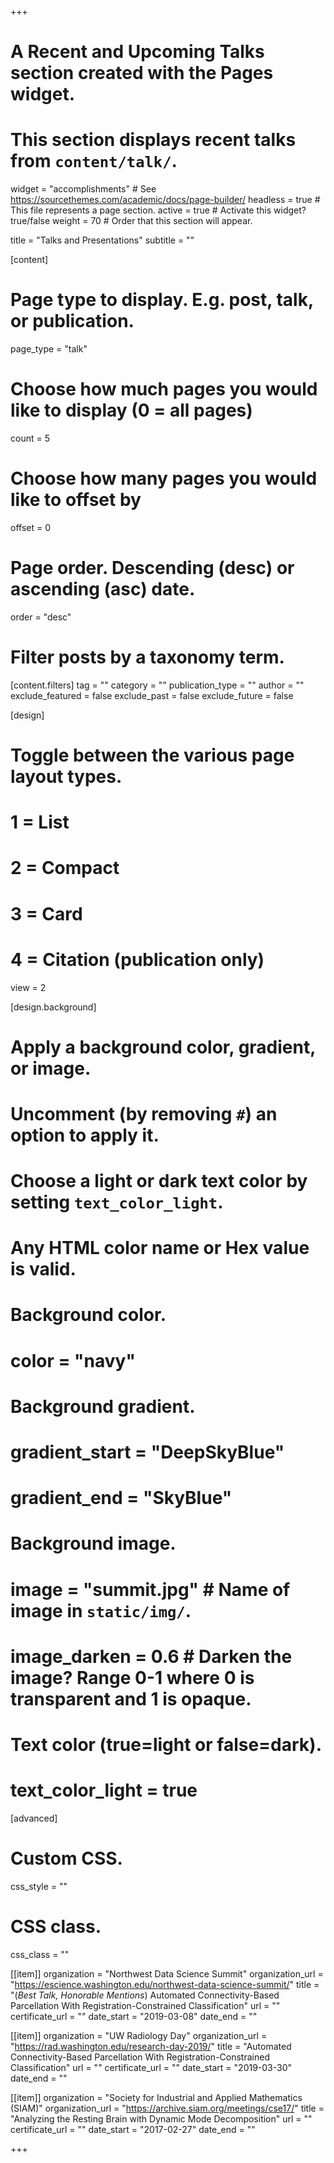 +++
# A Recent and Upcoming Talks section created with the Pages widget.
# This section displays recent talks from `content/talk/`.

widget = "accomplishments"  # See https://sourcethemes.com/academic/docs/page-builder/
headless = true  # This file represents a page section.
active = true  # Activate this widget? true/false
weight = 70  # Order that this section will appear.

title = "Talks and Presentations"
subtitle = ""

[content]
  # Page type to display. E.g. post, talk, or publication.
  page_type = "talk"
  
  # Choose how much pages you would like to display (0 = all pages)
  count = 5
  
  # Choose how many pages you would like to offset by
  offset = 0

  # Page order. Descending (desc) or ascending (asc) date.
  order = "desc"

  # Filter posts by a taxonomy term.
  [content.filters]
    tag = ""
    category = ""
    publication_type = ""
    author = ""
    exclude_featured = false
    exclude_past = false
    exclude_future = false
    
[design]
  # Toggle between the various page layout types.
  #   1 = List
  #   2 = Compact
  #   3 = Card
  #   4 = Citation (publication only)
  view = 2
  
[design.background]
  # Apply a background color, gradient, or image.
  #   Uncomment (by removing `#`) an option to apply it.
  #   Choose a light or dark text color by setting `text_color_light`.
  #   Any HTML color name or Hex value is valid.

  # Background color.
  # color = "navy"
  
  # Background gradient.
  # gradient_start = "DeepSkyBlue"
  # gradient_end = "SkyBlue"
  
  # Background image.
  # image = "summit.jpg"  # Name of image in `static/img/`.
  # image_darken = 0.6  # Darken the image? Range 0-1 where 0 is transparent and 1 is opaque.

  # Text color (true=light or false=dark).
  # text_color_light = true  
  
[advanced]
 # Custom CSS. 
 css_style = ""
 
 # CSS class.
 css_class = ""

 [[item]]
  organization = "Northwest Data Science Summit"
  organization_url = "https://escience.washington.edu/northwest-data-science-summit/"
  title = "(*Best Talk, Honorable Mentions*) Automated Connectivity-Based Parcellation With Registration-Constrained Classification"
  url = ""
  certificate_url = ""
  date_start = "2019-03-08"
  date_end = ""

[[item]]
  organization = "UW Radiology Day"
  organization_url = "https://rad.washington.edu/research-day-2019/"
  title = "Automated Connectivity-Based Parcellation With Registration-Constrained Classification"
  url = ""
  certificate_url = ""
  date_start = "2019-03-30"
  date_end = ""

[[item]]
  organization = "Society for Industrial and Applied Mathematics (SIAM)"
  organization_url = "https://archive.siam.org/meetings/cse17/"
  title = "Analyzing the Resting Brain with Dynamic Mode Decomposition"
  url = ""
  certificate_url = ""
  date_start = "2017-02-27"
  date_end = ""

+++
